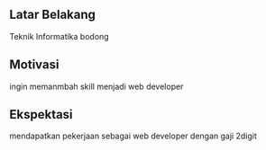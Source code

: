 [//]: # (Ceritakan sedikit tentang latar belakangmu seperti pendidikan terakhir atau pekerjaan sebelumnya)
## Latar Belakang
Teknik Informatika bodong

[//]: # (Motivasi apa yang mendorongmu untuk ikut program coding bootcamp di Hacktiv8?)
## Motivasi
ingin memanmbah skill menjadi web developer

[//]: # (Beri tahu kami, apa yang ingin kamu dapatkan di Hacktiv8 dan apa yang ingin kamu capai setelah lulus dari sini?)
## Ekspektasi
mendapatkan pekerjaan sebagai web developer dengan gaji 2digit

[//]: # (Apakah ada hal lain yang ingin disampaikan? Bila ada, kamu bebas untuk menuliskannya)

